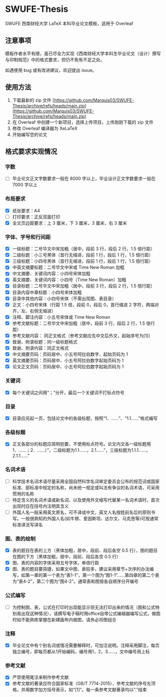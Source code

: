 # SWUFE-Thesis

SWUFE 西南财经大学 LaTeX 本科毕业论文模板，适用于 Overleaf

## 注意事项

模板作者水平有限，虽已尽全力实现《西南财经大学本科生毕业论文（设计）撰写与印制规范》中的格式要求，但仍不免有不足之处。

如遇使用 bug 或有改进建议，欢迎提出 issue。

## 使用方法

1. 下载最新的 zip 文件 [https://github.com/Marquis03/SWUFE-Thesis/archive/refs/heads/main.zip](https://github.com/Marquis03/SWUFE-Thesis/archive/refs/heads/main.zip)
2. 在 Overleaf 中创建一个新项目，选择上传项目，上传刚刚下载的 zip 文件
3. 修改 Overleaf 编译器为 XeLaTeX
4. 开始编写您的论文

## 格式要求实现情况

### 字数

- [ ] 毕业论文正文字数要求一般在 8000 字以上，毕业设计正文字数要求一般在 7000 字以上

### 布局要求

- [x] 纸张要求：A4
- [ ] 打印要求：正反双面打印
- [x] 全文页边距要求：上 3 厘米，下 3 厘米，3 厘米，右 3 厘米

### 字体、字号和行间距

- [x] 一级标题：二号华文中宋加粗（居中，段前 3 行，段后 2 行，1.5 倍行距）
- [x] 二级标题：小三号黑体（首行无缩进，段前 1 行，段后 1 行，1.5 倍行距）
- [x] 三级标题：小四号黑体（首行无缩进，段前 1 行，段后 1 行，1.5 倍行距）
- [x] 中英文摘要标题：二号华文中宋或 Time New Roman 加粗
- [x] 中文摘要、关键词内容：小四号宋体加粗 
- [x] 英文摘要、关键词内容：小四号（Time New Roman）加粗
- [x] 目录标题：二号华文中宋加粗（居中，段前 3 行，段后 2 行，1.5 倍行距）
- [x] 目录内容中章标题：小四号宋体加粗
- [x] 目录中其他内容：小四号宋体（不需出现图、表目录）
- [x] 正文：小四号宋体（行距 1.5 倍，段前 0，段后 0，首行缩进 2 字符，两端对齐，左、右侧无缩进）
- [x] 注释、脚注内容：小五号宋体或 Time New Roman
- [x] 参考文献标题：二号华文中宋加粗（居中，段前 3 行，段后 2 行，1.5 倍行距）
- [x] 参考文献内容： 同正文格式（参考文献应先中文后外文，起始序号为[1]）
- [x] 致谢、附录标题：同一级标题格式
- [x] 致谢、附录内容：同正文格式
- [x] 中文摘要页码：页码居中、小五号阿拉伯数字、起始页码为 1
- [x] 英文摘要页码：页码居中、小五号阿拉伯数字起始页码为 1
- [x] 论文正文页码：页码居中、小五号阿拉伯数字起始页码为 1

### 关键词

- [x] 每个关键词之间用“；”分开，最后一个关键词不打标点符号

### 目录

- [x] 目录应另起一页，包括论文中的各级标题，按照“1．……”、“1.1……”格式编写

### 各级标题

- [x] 正文各部分的标题应简明扼要，不使用标点符号。论文内文各一级标题用1．……；2．……）”，二级标题为1.1……，2.1……”，三级标题为1.1.1……，2.1.1……”

### 名词术语

- [ ] 科学技术名词术语尽量采用全国自然科学名词审定委员会公布的规范词或国家标准、部标准中规定的名称，尚未统一规定或叫法有争议的名词术语，可采用惯用的名称
- [ ] 特定含义的名词术语或新名词、以及使用外文缩写代替某一名词术语时，首次出现时应在括号内注明其含义
- [ ] 外国人名一般采用英文原名，可不译成中文，英文人名按姓前名后的原则书写。一般很熟知的外国人名(如牛顿、爱因斯坦、达尔文、马克思等)可按通常标准译法写译名

### 图、表的绘制

- [x] 表的题目在表的上方（黑体加粗，居中，段前、段后各空 0.5 行），图的题目在图的下方（黑体加粗，居中，段前、段后各空 0.5 行）
- [x] 图、表的内容的字体采用五号字体，单倍行距
- [x] 图、表的题目要简捷，如果文中图、表较多，建议采用章节+次序的办法编写，如第一章的第一个表为“表1-1”，第一个图为“图1-1”……第四章的第二个表为“表4-2”，第二个图为“图4-2”。通常表和图按各自顺序分开编号

### 公式编写

- [ ] 为控制图、表，公式在打印时出现能显示但无法打印出来的情况（图和公式特别易出现这种情况），请撰写电子稿时用office自带公式编辑器编写公式，做图时如不能熟练掌握在新建画布内做图，请务必将图组合

### 注释

- [x] 毕业论文中有个别名词或情况需要解释时，可加注说明。注释采用脚注，每页独立编号，即每页都从1开始编码，编号用1，2，3……，文中编号用上标

### 参考文献

- [x] 严禁使用尾注来制作参考文献
- [x] 参考文献的著录应符合国家标准（GB/T 7714-2015），参考文献的序号左顶格，并用数字加方括号表示，如“[1]”。每一条参考文献著录均以“.”结束
